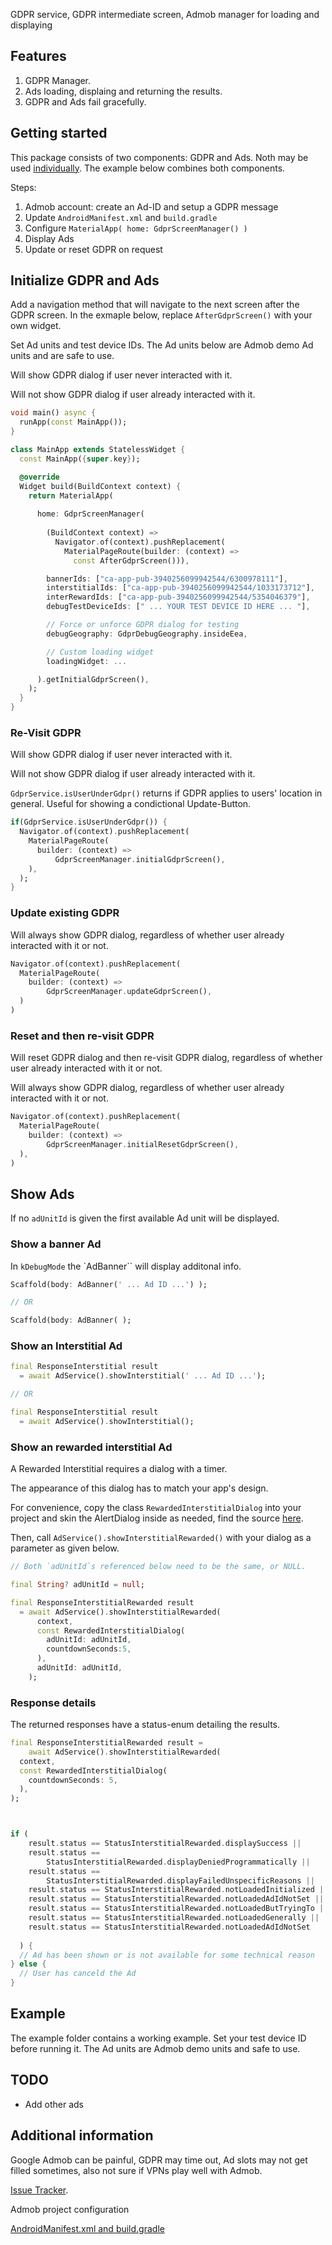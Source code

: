 GDPR service, GDPR intermediate screen, Admob manager for loading and displaying 

## Features

1. GDPR Manager.
2. Ads loading, displaing and returning the results.
3. GDPR and Ads fail gracefully.

## Getting started

This package consists of two components: GDPR and Ads. Noth may be used [individually](README_gdpr_ads.md). The example below combines both components. 

Steps:

1. Admob account: create an Ad-ID and setup a GDPR message 
2. Update `AndroidManifest.xml` and `build.gradle`
3. Configure `MaterialApp( home: GdprScreenManager() )`
4. Display Ads
5. Update or reset GDPR on request

## Initialize GDPR and Ads

Add a navigation method that will navigate to the next screen after the GDPR screen. In the exmaple below, replace `AfterGdprScreen()` with your own widget.

Set Ad units and test device IDs. The Ad units below are Admob demo Ad units and are safe to use.

Will show GDPR dialog if user never interacted with it.

Will not show GDPR dialog if user already interacted with it.

```dart
void main() async {
  runApp(const MainApp());
}

class MainApp extends StatelessWidget {
  const MainApp({super.key});

  @override
  Widget build(BuildContext context) {
    return MaterialApp(
      
      home: GdprScreenManager(
        
        (BuildContext context) => 
          Navigator.of(context).pushReplacement(
            MaterialPageRoute(builder: (context) => 
              const AfterGdprScreen())),

        bannerIds: ["ca-app-pub-3940256099942544/6300978111"],
        interstitialIds: ["ca-app-pub-3940256099942544/1033173712"],
        interRewardIds: ["ca-app-pub-3940256099942544/5354046379"],
        debugTestDeviceIds: [" ... YOUR TEST DEVICE ID HERE ... "],

        // Force or unforce GDPR dialog for testing
        debugGeography: GdprDebugGeography.insideEea,

        // Custom loading widget 
        loadingWidget: ...

      ).getInitialGdprScreen(),
    );
  }
}
```

### Re-Visit GDPR

Will show GDPR dialog if user never interacted with it.

Will not show GDPR dialog if user already interacted with it.

`GdprService.isUserUnderGdpr()` returns if GDPR applies to users' location in general. Useful for showing a condictional Update-Button.

```dart
if(GdprService.isUserUnderGdpr()) {
  Navigator.of(context).pushReplacement(
    MaterialPageRoute(
      builder: (context) =>
          GdprScreenManager.initialGdprScreen(),
    ),
  );
}
```

### Update existing GDPR 

Will always show GDPR dialog, regardless of whether user already interacted with it or not.

```dart
Navigator.of(context).pushReplacement(
  MaterialPageRoute(
    builder: (context) =>
        GdprScreenManager.updateGdprScreen(),
  )
)
```

### Reset and then re-visit GDPR 

Will reset GDPR dialog and then re-visit GDPR dialog, regardless of whether user already interacted with it or not.

Will always show GDPR dialog, regardless of whether user already interacted with it or not.

```dart
Navigator.of(context).pushReplacement(
  MaterialPageRoute(
    builder: (context) =>
        GdprScreenManager.initialResetGdprScreen(),
  ),
)
```

## Show Ads

If no `adUnitId` is given the first available Ad unit will be displayed. 

### Show a banner Ad


In `kDebugMode` the `AdBanner`` will display additonal info.

```dart
Scaffold(body: AdBanner(' ... Ad ID ...') );

// OR 

Scaffold(body: AdBanner( );
```

### Show an Interstitial Ad

```dart
final ResponseInterstitial result 
  = await AdService().showInterstitial(' ... Ad ID ...');

// OR

final ResponseInterstitial result 
  = await AdService().showInterstitial();
```

### Show an rewarded interstitial Ad

A Rewarded Interstitial requires a dialog with a timer. 

The appearance of this dialog has to match your app's design.

For convenience, copy the class `RewardedInterstitialDialog` into your project and skin the AlertDialog inside as needed, find the source [here](README_rewardedinterstitialdialog.md). 

Then, call `AdService().showInterstitialRewarded()` with your dialog as a parameter as given below.

```dart
// Both `adUnitId`s referenced below need to be the same, or NULL.

final String? adUnitId = null;

final ResponseInterstitialRewarded result 
  = await AdService().showInterstitialRewarded(
      context, 
      const RewardedInterstitialDialog(
        adUnitId: adUnitId, 
        countdownSeconds:5,
      ),
      adUnitId: adUnitId,
    );
```

### Response details

The returned responses have a status-enum detailing the results.

```dart
final ResponseInterstitialRewarded result =
    await AdService().showInterstitialRewarded(
  context,
  const RewardedInterstitialDialog(
    countdownSeconds: 5,
  ),
);



if (
    result.status == StatusInterstitialRewarded.displaySuccess ||
    result.status ==
        StatusInterstitialRewarded.displayDeniedProgrammatically ||
    result.status ==
        StatusInterstitialRewarded.displayFailedUnspecificReasons ||
    result.status == StatusInterstitialRewarded.notLoadedInitialized ||
    result.status == StatusInterstitialRewarded.notLoadedAdIdNotSet ||
    result.status == StatusInterstitialRewarded.notLoadedButTryingTo ||
    result.status == StatusInterstitialRewarded.notLoadedGenerally ||
    result.status == StatusInterstitialRewarded.notLoadedAdIdNotSet
  
  ) {
  // Ad has been shown or is not available for some technical reason
} else {
  // User has canceld the Ad
}
```

## Example

The example folder contains a working example. Set your test device ID before running it. The Ad units are Admob demo units and safe to use. 

## TODO

- Add other ads

## Additional information

Google Admob can be painful, GDPR may time out, Ad slots may not get filled sometimes, also not sure if VPNs play well with Admob.  

[Issue Tracker](https://github.com/xErik/gdpr_ads/issues).

Admob project configuration

[AndroidManifest.xml and build.gradle](README_admob.md)

